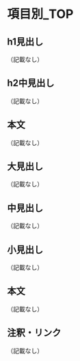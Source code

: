# 項目別_TOP

## h1見出し
（記載なし）

## h2中見出し
（記載なし）

## 本文
（記載なし）

## 大見出し
（記載なし）

## 中見出し
（記載なし）

## 小見出し
（記載なし）

## 本文
（記載なし）

## 注釈・リンク
（記載なし）

